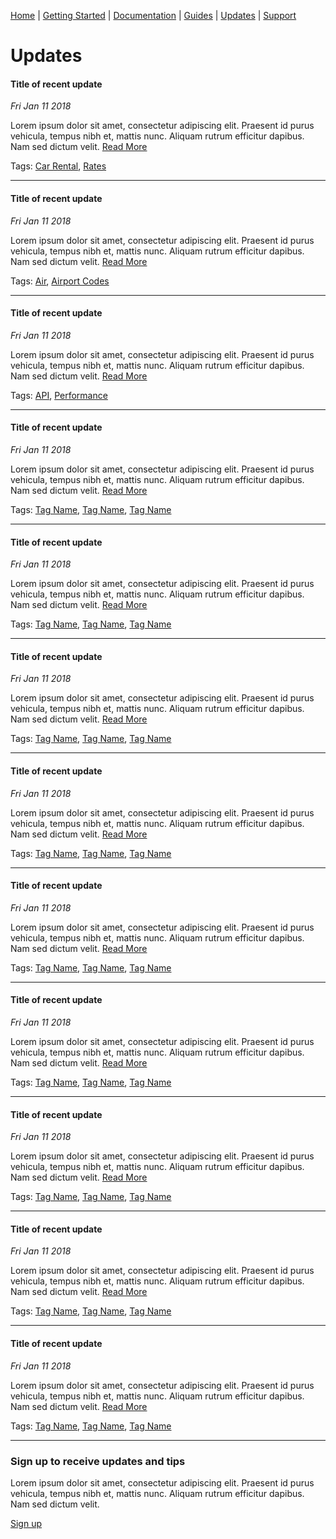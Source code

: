 [Home](home.md) | [Getting Started](getting-started.md) | [Documentation](docs-air.md) | [Guides](guides-air.md) | [Updates](updates.md) | [Support](support.md)

# Updates

#### Title of recent update
*Fri Jan 11 2018*  

Lorem ipsum dolor sit amet, consectetur adipiscing elit. Praesent id purus vehicula, tempus nibh et, mattis nunc. Aliquam rutrum efficitur dapibus. Nam sed dictum velit. [Read More](updates-article.md)

Tags: [Car Rental](updates.md), [Rates](updates.md)

------------

#### Title of recent update
*Fri Jan 11 2018*  

Lorem ipsum dolor sit amet, consectetur adipiscing elit. Praesent id purus vehicula, tempus nibh et, mattis nunc. Aliquam rutrum efficitur dapibus. Nam sed dictum velit. [Read More](updates-article.md)

Tags: [Air](updates.md), [Airport Codes](updates.md)

------------

#### Title of recent update
*Fri Jan 11 2018* 

Lorem ipsum dolor sit amet, consectetur adipiscing elit. Praesent id purus vehicula, tempus nibh et, mattis nunc. Aliquam rutrum efficitur dapibus. Nam sed dictum velit. [Read More](updates-article.md)

Tags: [API](updates.md), [Performance](updates.md)

------------

#### Title of recent update
*Fri Jan 11 2018*  

Lorem ipsum dolor sit amet, consectetur adipiscing elit. Praesent id purus vehicula, tempus nibh et, mattis nunc. Aliquam rutrum efficitur dapibus. Nam sed dictum velit. [Read More](updates-article.md)

Tags: [Tag Name](updates.md), [Tag Name](updates.md), [Tag Name](updates.md)

------------

#### Title of recent update
*Fri Jan 11 2018*  

Lorem ipsum dolor sit amet, consectetur adipiscing elit. Praesent id purus vehicula, tempus nibh et, mattis nunc. Aliquam rutrum efficitur dapibus. Nam sed dictum velit. [Read More](updates-article.md)

Tags: [Tag Name](updates.md), [Tag Name](updates.md), [Tag Name](updates.md)

------------

#### Title of recent update
*Fri Jan 11 2018*  

Lorem ipsum dolor sit amet, consectetur adipiscing elit. Praesent id purus vehicula, tempus nibh et, mattis nunc. Aliquam rutrum efficitur dapibus. Nam sed dictum velit. [Read More](updates-article.md)

Tags: [Tag Name](updates.md), [Tag Name](updates.md), [Tag Name](updates.md)

------------

#### Title of recent update
*Fri Jan 11 2018*  

Lorem ipsum dolor sit amet, consectetur adipiscing elit. Praesent id purus vehicula, tempus nibh et, mattis nunc. Aliquam rutrum efficitur dapibus. Nam sed dictum velit. [Read More](updates-article.md)

Tags: [Tag Name](updates.md), [Tag Name](updates.md), [Tag Name](updates.md)

------------

#### Title of recent update
*Fri Jan 11 2018*  

Lorem ipsum dolor sit amet, consectetur adipiscing elit. Praesent id purus vehicula, tempus nibh et, mattis nunc. Aliquam rutrum efficitur dapibus. Nam sed dictum velit. [Read More](updates-article.md)

Tags: [Tag Name](updates.md), [Tag Name](updates.md), [Tag Name](updates.md)

------------

#### Title of recent update
*Fri Jan 11 2018*  

Lorem ipsum dolor sit amet, consectetur adipiscing elit. Praesent id purus vehicula, tempus nibh et, mattis nunc. Aliquam rutrum efficitur dapibus. Nam sed dictum velit. [Read More](updates-article.md)

Tags: [Tag Name](updates.md), [Tag Name](updates.md), [Tag Name](updates.md)

------------

#### Title of recent update
*Fri Jan 11 2018* 

Lorem ipsum dolor sit amet, consectetur adipiscing elit. Praesent id purus vehicula, tempus nibh et, mattis nunc. Aliquam rutrum efficitur dapibus. Nam sed dictum velit. [Read More](updates-article.md)

Tags: [Tag Name](updates.md), [Tag Name](updates.md), [Tag Name](updates.md)

------------

#### Title of recent update
*Fri Jan 11 2018*  

Lorem ipsum dolor sit amet, consectetur adipiscing elit. Praesent id purus vehicula, tempus nibh et, mattis nunc. Aliquam rutrum efficitur dapibus. Nam sed dictum velit. [Read More](updates-article.md)

Tags: [Tag Name](updates.md), [Tag Name](updates.md), [Tag Name](updates.md)

------------

#### Title of recent update
*Fri Jan 11 2018*  

Lorem ipsum dolor sit amet, consectetur adipiscing elit. Praesent id purus vehicula, tempus nibh et, mattis nunc. Aliquam rutrum efficitur dapibus. Nam sed dictum velit. [Read More](updates-article.md)

Tags: [Tag Name](updates.md), [Tag Name](updates.md), [Tag Name](updates.md)

------------

### Sign up to receive updates and tips

Lorem ipsum dolor sit amet, consectetur adipiscing elit. Praesent id purus vehicula, tempus nibh et, mattis nunc. Aliquam rutrum efficitur dapibus. Nam sed dictum velit.

[Sign up](updates-signup.md)
